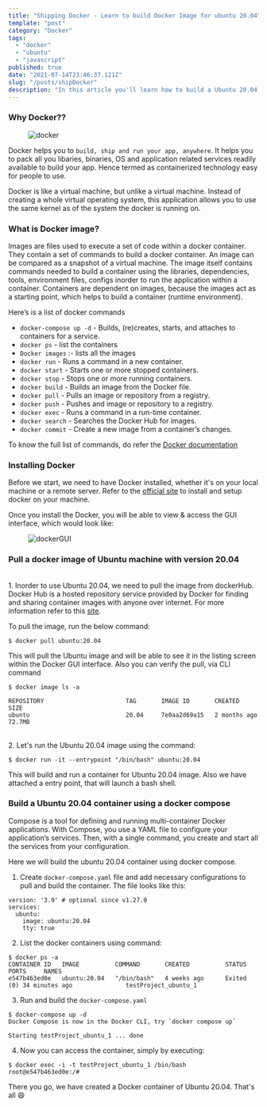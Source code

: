 ```yaml
---
title: "Shipping Docker - Learn to build Docker Image for ubuntu 20.04"
template: "post"
category: "Docker"
tags:
  - "docker"
  - "ubuntu"
  - "javascript"
published: true
date: "2021-07-14T23:46:37.121Z"
slug: "/posts/shipDocker"
description: "In this article you'll learn how to build a Ubuntu 20.04 image. But before starting to build the image, let's quickly have a brief about docker."
---
```


### Why Docker??

<figure class="float-center" style="width: 1000px">
	<img src="/media/docker.jpg" alt="docker">
</figure>

Docker helps you to `build, ship and run your app, anywhere`. It helps you to pack all you libaries, binaries, OS and application related services readily available to build your app. Hence termed as containerized technology easy for people to use.

Docker is like a virtual machine, but unlike a virtual machine. Instead of creating a whole virtual operating system, this application allows you to use the same kernel as of the system the docker is running on.

### What is Docker image?

Images are files used to execute a set of code within a docker container. They contain a set of commands to build a docker container. An image can be compared as a snapshot of a virtual machine. The image itself contains commands needed to build a container using the libraries, dependencies, tools, environment files, configs inorder to run the application within a container.
Containers are dependent on images, because the images act as a starting point, which helps to build a container (runtime environment).

Here’s is a list of docker commands

- `docker-compose up -d` - Builds, (re)creates, starts, and attaches to containers for a service.
- `docker ps` - list the containers
- `Docker images` :- lists all the images
- `docker run` - Runs a command in a new container.
- `docker start` - Starts one or more stopped containers.
- `docker stop` - Stops one or more running containers.
- `docker build` - Builds an image from the Docker file.
- `docker pull` - Pulls an image or repository from a registry.
- `docker push` - Pushes and image or repository to a registry.
- `docker exec` - Runs a command in a run-time container.
- `docker search` - Searches the Docker Hub for images.
- `docker commit` - Create a new image from a container’s changes.

To know the full list of commands, do refer the [Docker documentation](https://docs.docker.com/engine/reference/commandline/docker/)

### Installing Docker

Before we start, we need to have Docker installed, whether it's on your local machine or a remote server. Refer to the [official site](https://docs.docker.com/get-docker/) to install and setup docker on your machine.

Once you install the Docker, you will be able to view & access the GUI interface, which would look like:

<figure class="float-center" style="width: 1000px">
	<img src="/media/dockerGUI.png" alt="dockerGUI">
</figure>

### Pull a docker image of Ubuntu machine with version 20.04

<br> 1. Inorder to use Ubuntu 20.04, we need to pull the image from dockerHub. Docker Hub is a hosted repository service provided by Docker for finding and sharing container images with anyone over internet. For more information refer to this [site](https://www.docker.com/products/docker-hub).
<br/>

To pull the image, run the below command:

```
$ docker pull ubuntu:20.04
```

This will pull the Ubuntu image and will be able to see it in the listing screen within the Docker GUI interface. Also you can verify the pull, via CLI command

```
$ docker image ls -a

REPOSITORY                       TAG       IMAGE ID       CREATED        SIZE
ubuntu                           20.04     7e0aa2d69a15   2 months ago   72.7MB
```

<br> 2. Let's run the Ubuntu 20.04 image using the command:

```
$ docker run -it --entrypoint "/bin/bash" ubuntu:20.04
```

This will build and run a container for Ubuntu 20.04 image. Also we have attached a entry point, that will launch a bash shell. <br/>

### Build a Ubuntu 20.04 container using a docker compose

Compose is a tool for defining and running multi-container Docker applications. With Compose, you use a YAML file to configure your application’s services. Then, with a single command, you create and start all the services from your configuration.

Here we will build the ubuntu 20.04 container using docker compose.

1. Create `docker-compose.yaml` file and add necessary configurations to pull and build the container. The file looks like this:

```
version: '3.9' # optional since v1.27.0
services:
  ubuntu:
    image: ubuntu:20.04
    tty: true
```

2. List the docker containers using command:

```
$ docker ps -a
CONTAINER ID   IMAGE          COMMAND       CREATED          STATUS                        PORTS     NAMES
e547b463ed0e   ubuntu:20.04   "/bin/bash"   4 weeks ago      Exited (0) 34 minutes ago               testProject_ubuntu_1
```

3. Run and build the `docker-compose.yaml`

```
$ docker-compose up -d
Docker Compose is now in the Docker CLI, try `docker compose up`

Starting testProject_ubuntu_1 ... done
```

4. Now you can access the container, simply by executing:

```
$ docker exec -i -t testProject_ubuntu_1 /bin/bash
root@e547b463ed0e:/#

```

There you go, we have created a Docker container of Ubuntu 20.04. That's all 😄

